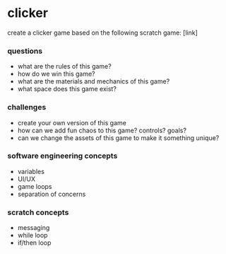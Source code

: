 <h1>clicker</h1>
<p>create a clicker game based on the following scratch game: [link]</p>
<h3>questions</h3>
<ul><li>what are the rules of this game?</li>
<li>how do we win this game?</li>
<li>what are the materials and mechanics of this game?</li>
<li>what space does this game exist?</li></ul>
<h3>challenges</h3>
<ul><li>create your own version of this game</li>
<li>how can we add fun chaos to this game? controls? goals?</li>
<li>can we change the assets of this game to make it something unique?</li></ul>
<h3>software engineering concepts</h3>
<ul><li>variables</li>
<li>UI/UX</li>
<li>game loops</li>
<li>separation of concerns</li></ul>
<h3>scratch concepts</h3>
<ul><li>messaging</li>
<li>while loop</li>
<li>if/then loop</li></ul>
